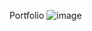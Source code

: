Portfolio
![image](https://github.com/Agent47UG/CODSOFT_Task_1/assets/96368299/5c9602b3-e334-4544-bb59-bceebe49f878)
